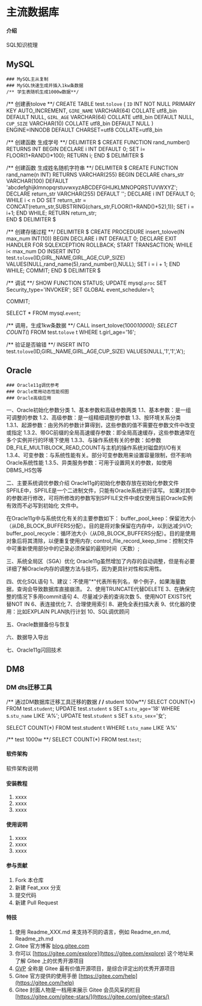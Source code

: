 # 主流数据库

#### 介绍
SQL知识梳理
## MySQL
    ### MySQL主从复制
    ### MySQL快速生成并插入1kw条数据
    /** 学生表随机生成1000w数据**/
/** 创建表tolove **/
CREATE TABLE test.`tolove` (
  `ID` INT NOT NULL PRIMARY KEY AUTO_INCREMENT,
  `GIRE_NAME` VARCHAR(64) COLLATE utf8_bin DEFAULT NULL,
  `GIRL_AGE` VARCHAR(64) COLLATE utf8_bin DEFAULT NULL,
  `CUP_SIZE` VARCHAR(10) COLLATE utf8_bin DEFAULT NULL
) ENGINE=INNODB DEFAULT CHARSET=utf8 COLLATE=utf8_bin

/** 创建函数 生成学号 **/
DELIMITER $
CREATE FUNCTION rand_number() RETURNS INT
BEGIN
	DECLARE i INT DEFAULT 0;
	SET i= FLOOR(1+RAND()*100);
	RETURN i;
END $
DELIMITER $

/** 创建函数 生成姓名随机字符串 **/
DELIMITER $
CREATE FUNCTION rand_name(n INT) RETURNS VARCHAR(255)
BEGIN
	DECLARE chars_str VARCHAR(100) DEFAULT 'abcdefghijklmnopqrstuvwxyzABCDEFGHIJKLMNOPQRSTUVWXYZ';
	DECLARE return_str VARCHAR(255) DEFAULT '';
	DECLARE i INT DEFAULT 0;
	WHILE i < n DO
	SET return_str = CONCAT(return_str,SUBSTRING(chars_str,FLOOR(1+RAND()*52),1));
	SET i = i+1;
	END WHILE;
	RETURN return_str;	
END $
DELIMITER $

/** 创建存储过程 **/
DELIMITER $
CREATE PROCEDURE insert_tolove(IN max_num INT(10))
BEGIN
	DECLARE i INT DEFAULT 0;
	DECLARE EXIT HANDLER FOR SQLEXCEPTION ROLLBACK;
	START TRANSACTION;
	WHILE i< max_num DO
	INSERT INTO test.`tolove`(ID,GIRL_NAME,GIRL_AGE,CUP_SIZE) VALUES(NULL,rand_name(5),rand_number(),NULL);
	SET i = i + 1;
	END WHILE;
COMMIT;
END $
DELIMITER $


/** 调试 **/
SHOW FUNCTION STATUS;
UPDATE mysql.`proc` SET  Security_type='INVOKER';
SET GLOBAL event_scheduler=1;

COMMIT;

SELECT * FROM mysql.`event`;


/** 调用，生成1kw条数据 **/
CALL insert_tolove(1000*10000);
SELECT COUNT(*) FROM test.`tolove` t WHERE t.girl_age='16';

/** 验证是否输错 **/
INSERT INTO test.`tolove`(ID,GIRL_NAME,GIRL_AGE,CUP_SIZE) VALUES(NULL,'1','1','A');

## Oracle
    ### Oracle11g调优参考
    ### Oracle常用动态性能视图 
    ### Oracle高级应用
一、Oracle初始化参数分类
1、基本参数和高级参数两类
1.1、基本参数：是一组可调整的参数
1.2、高级参数：是一组精细调整的参数
1.3、按环境关系分类
1.3.1、起源参数：由另外的参数计算得到，这些参数的值不需要在参数文件中改变或指定
1.3.2、带GC前缀的全局高速缓存参数：即全局高速缓存，这些参数通常在多个实例并行的环境下使用
1.3.3、与操作系统有关的参数：如参数DB_FILE_MULTIBLOCK_READ_COUNT与主机的操作系统对磁盘的I/O有关
1.3.4、可变参数：与系统性能有关。部分可变参数用来设置容量限制，但不影响Oracle系统性能
1.3.5、异类服务参数：可用于设置网关的参数，如使用DBMS_HS包等

二、主要系统调优参数介绍
Oracle11g的初始化参数存放在初始化参数文件SPFILE中，SPFILE是一个二进制文件，只能有Oracle系统进行读写。
如果对其中的参数进行修改，可将所修改的参数写到SPFILE文件中或仅使用当前Oracle实例有效而不必写到初始化
文件中。

在Oracle11g中与系统优化有关的主要参数如下：
buffer_pool_keep：保留池大小（从DB_BLOCK_BUFFERS分配）。目的是将对象保留在内存中，以到达减少I/O;
buffer_pool_recycle：循环池大小（从DB_BLOCK_BUFFERS分配）。目的是使用对象后将其清除，以便重复使用内存;
control_file_record_keep_time：控制文件中可重新使用部分中的记录必须保留的最短时间（天数）;


三、系统全局区（SGA）优化
Oracle11g虽然增加了内存的自动调整，但是有必要详细了解Oracle内存的调整方法与技巧，因为更具针对性和实用性。


四、优化SQL语句
1、建议：不使用"*"代表所有列名，举个例子，如果海量数据，查询会导致数据库直接崩溃。
2、使用TRUNCATE代替DELETE
3、在确保完整的情况下多用commit语句
4、尽量减少表的查询次数
5、使用NOT EXISTS代替NOT IN
6、表连接优化
7、合理使用索引
8、避免全表扫描大表
9、优化器的使用：比如EXPLAIN PLAN执行计划
10、SQL调优顾问

五、Oracle数据备份与恢复


六、数据导入导出


七、Oracle11g闪回技术


## DM8
### DM dts迁移工具
/** 通过DM数据库迁移工具迁移的数据 **/
/** student 100w**/
SELECT COUNT(*) FROM test.`student`;
UPDATE test.`student` s SET s.`stu_age`='18' WHERE s.`stu_name` LIKE 'A%';
UPDATE test.`student` s SET s.`stu_sex`='女';

SELECT COUNT(*) FROM test.student t WHERE t.`stu_name` LIKE 'A%'

/** test 1000w **/
SELECT COUNT(*) FROM test.`test`;

#### 软件架构
软件架构说明


#### 安装教程

1.  xxxx
2.  xxxx
3.  xxxx

#### 使用说明

1.  xxxx
2.  xxxx
3.  xxxx

#### 参与贡献

1.  Fork 本仓库
2.  新建 Feat_xxx 分支
3.  提交代码
4.  新建 Pull Request


#### 特技

1.  使用 Readme\_XXX.md 来支持不同的语言，例如 Readme\_en.md, Readme\_zh.md
2.  Gitee 官方博客 [blog.gitee.com](https://blog.gitee.com)
3.  你可以 [https://gitee.com/explore](https://gitee.com/explore) 这个地址来了解 Gitee 上的优秀开源项目
4.  [GVP](https://gitee.com/gvp) 全称是 Gitee 最有价值开源项目，是综合评定出的优秀开源项目
5.  Gitee 官方提供的使用手册 [https://gitee.com/help](https://gitee.com/help)
6.  Gitee 封面人物是一档用来展示 Gitee 会员风采的栏目 [https://gitee.com/gitee-stars/](https://gitee.com/gitee-stars/)
